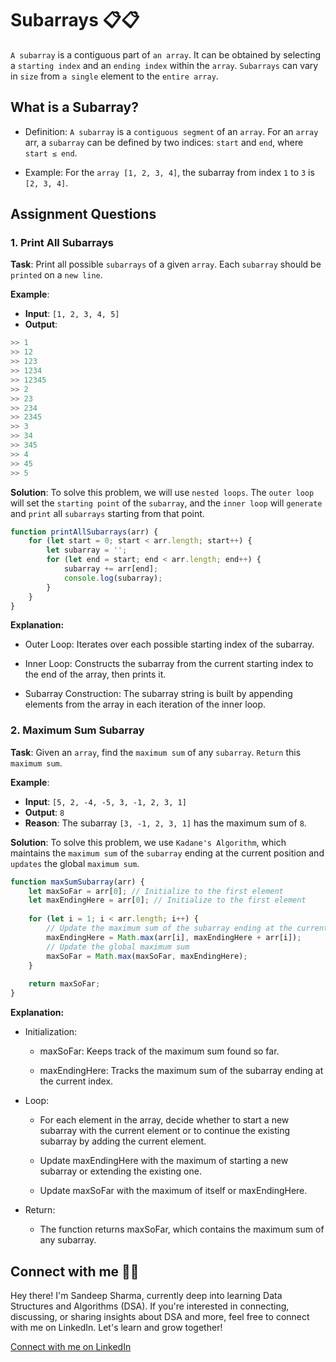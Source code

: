 # Subarrays 📋📋

`A subarray` is a contiguous part of `an array`. It can be obtained by selecting a `starting index` and an `ending index` within the `array`. `Subarrays` can vary in `size` from `a single` element to the `entire array`.

## What is a Subarray?

* Definition: `A subarray` is a `contiguous segment` of an `array`. For an `array` arr, a `subarray` can be defined by two indices: `start` and `end`, where `start ≤ end`.

* Example: For the `array [1, 2, 3, 4]`, the subarray from index `1` to `3` is `[2, 3, 4]`.

## Assignment Questions

### 1. Print All Subarrays

**Task**: Print all possible `subarrays` of a given `array`. Each `subarray` should be `printed` on a `new line`.

**Example**:
- **Input**: `[1, 2, 3, 4, 5]`
- **Output**: 
```javascript
>> 1
>> 12
>> 123
>> 1234
>> 12345
>> 2
>> 23
>> 234
>> 2345
>> 3
>> 34
>> 345
>> 4
>> 45
>> 5
```

**Solution**: 
To solve this problem, we will use `nested loops`. The `outer loop` will set the `starting point` of the `subarray`, and the `inner loop` will `generate` and `print` all `subarrays` starting from that point.

```javascript
function printAllSubarrays(arr) {
    for (let start = 0; start < arr.length; start++) {
        let subarray = '';
        for (let end = start; end < arr.length; end++) {
            subarray += arr[end];
            console.log(subarray);
        }
    }
}
```

**Explanation:**

* Outer Loop: Iterates over each possible starting index of the subarray.

* Inner Loop: Constructs the subarray from the current starting index to the end of the array, then prints it.

* Subarray Construction: The subarray string is built by appending elements from the array in each iteration of the inner loop.

### 2. Maximum Sum Subarray

**Task**: Given an `array`, find the `maximum sum` of any `subarray`. `Return` this `maximum sum`.

**Example**:
- **Input**: `[5, 2, -4, -5, 3, -1, 2, 3, 1]`
- **Output**: `8`
- **Reason**: The subarray `[3, -1, 2, 3, 1]` has the maximum sum of `8`.

**Solution**: 
To solve this problem, we use `Kadane's Algorithm`, which maintains the `maximum sum` of the `subarray` ending at the current position and `updates` the global `maximum sum`.

```javascript
function maxSumSubarray(arr) {
    let maxSoFar = arr[0]; // Initialize to the first element
    let maxEndingHere = arr[0]; // Initialize to the first element
    
    for (let i = 1; i < arr.length; i++) {
        // Update the maximum sum of the subarray ending at the current index
        maxEndingHere = Math.max(arr[i], maxEndingHere + arr[i]);
        // Update the global maximum sum
        maxSoFar = Math.max(maxSoFar, maxEndingHere);
    }
    
    return maxSoFar;
}
```

**Explanation:**

* Initialization:

    * maxSoFar: Keeps track of the maximum sum found so far.

    * maxEndingHere: Tracks the maximum sum of the subarray ending at the current index.

* Loop:

    * For each element in the array, decide whether to start a new subarray with the current element or to continue the existing subarray by adding the current element.

    * Update maxEndingHere with the maximum of starting a new subarray or extending the existing one.

    * Update maxSoFar with the maximum of itself or maxEndingHere.

* Return:

    * The function returns maxSoFar, which contains the maximum sum of any subarray.

## Connect with me 🎉🎉

Hey there! I'm Sandeep Sharma, currently deep into learning Data Structures and Algorithms (DSA). If you're interested in connecting, discussing, or sharing insights about DSA and more, feel free to connect with me on LinkedIn. Let's learn and grow together!

[Connect with me on LinkedIn](https://www.linkedin.com/in/devsandeepsharma/)